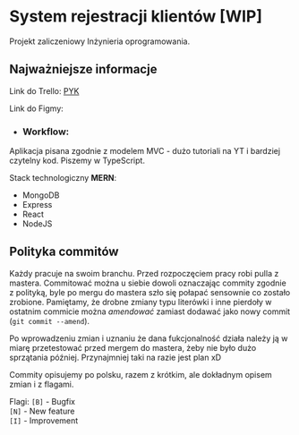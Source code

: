 # System rejestracji klientów [WIP]

Projekt zaliczeniowy Inżynieria oprogramowania.

## Najważniejsze informacje

Link do Trello: [PYK](https://trello.com/projektinynieraiaoprogramowania)

Link do Figmy: 

- ### Workflow:

Aplikacja pisana zgodnie z modelem MVC - dużo tutoriali na YT i bardziej czytelny kod.
Piszemy w TypeScript.

Stack technologiczny **MERN**:

- MongoDB
- Express
- React
- NodeJS

## Polityka commitów

Każdy pracuje na swoim branchu. Przed rozpoczęciem pracy robi pulla z mastera. Commitować można u siebie dowoli oznaczając commity zgodnie z polityką, byle po mergu do mastera szło się połapać sensownie co zostało zrobione.
Pamiętamy, że drobne zmiany typu literówki i inne pierdoły w ostatnim commicie można _amendować_ zamiast dodawać jako nowy commit (`git commit --amend`).

Po wprowadzeniu zmian i uznaniu że dana fukcjonalność działa należy ją w miarę przetestować przed mergem do mastera, żeby nie było dużo sprzątania później. Przynajmniej taki na razie jest plan xD

Commity opisujemy po polsku, razem z krótkim, ale dokładnym opisem zmian i z flagami.

Flagi:
`[B]` - Bugfix\
`[N]` - New feature\
`[I]` - Improvement

